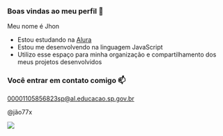 ### Boas vindas ao meu perfil 💙

Meu nome é Jhon

- Estou estudando na [Alura](https://www.alura.com.br)
- Estou me desenvolvendo na linguagem JavaScript
- Utilizo esse espaço para minha organização e compartilhamento dos meus projetos desenvolvidos

### Você entrar em contato comigo 📫

00001105856823sp@al.educacao.sp.gov.br

@jão77x

![](https://media1.tenor.com/m/TKpmh4WFEsAAAAAC/alura-gaveta-filmes.gif)
